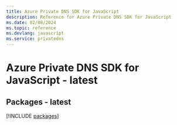 ```yaml
---
title: Azure Private DNS SDK for JavaScript
description: Reference for Azure Private DNS SDK for JavaScript
ms.date: 02/08/2024
ms.topic: reference
ms.devlang: javascript
ms.service: privatedns
---
```

# Azure Private DNS SDK for JavaScript - latest
## Packages - latest
[!INCLUDE [packages](private-dns-index.md)]